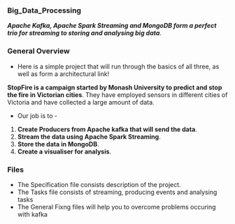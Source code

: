 ### Big_Data_Processing
***Apache Kafka,  Apache Spark Streaming and MongoDB form a perfect trio for streaming to storing and analysing big data***.

### General Overview
- Here is a simple project that will run through the basics of all three, as well as form a architectural link!

**StopFire is a campaign started by Monash University to predict and stop the fire in Victorian cities**.
They have employed sensors in different cities of Victoria and have collected a large amount of data.
- Our job is to - 
1. **Create Producers from Apache kafka that will send the data**.
2. **Stream the data using Apache Spark Streaming**.
3. **Store the data in MongoDB**.
4. **Create a visualiser for analysis**.



### Files

- The Specification file consists description of the project.
- The Tasks file consists of streaming, producing events and analysing tasks
- The General Fixng files will help you to overcome problems occuring with kafka
